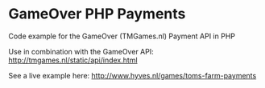 GameOver PHP Payments
=====================

Code example for the GameOver (TMGames.nl) Payment API in PHP

Use in combination with the GameOver API: http://tmgames.nl/static/api/index.html

See a live example here: http://www.hyves.nl/games/toms-farm-payments
